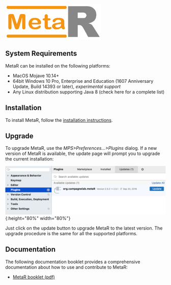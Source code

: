 
![MetaR logo](images/MetaR-logo-4-SMALL-300x111.png)

## System Requirements 

MetaR can be installed on the following platforms:
* MacOS Mojave 10.14+
* 64bit Windows 10 Pro, Enterprise and Education (1607 Anniversary Update, Build 14393 or later), *experimental support*
* Any Linux distribution supporting Java 8 (check here for a complete list)

## Installation

To install MetaR, follow the [installation instructions](INSTALL.md).  

## Upgrade
To upgrade MetaR, use the _MPS&gt;Preferences...&gt;Plugins_ dialog. If a new version of MetaR is available, the update page will prompt you to upgrade the current installation:

![UpdateMetaR](./images/UpdateMetaR.png){:height="80%" width="80%"}

Just click on the update button to upgrade MetaR to the latest version.
The upgrade procedure is the same for all the supported platforms.

## Documentation
The following documentation booklet provides a comprehensive documentation about how to use and contribute to MetaR:
 * [MetaR booklet (pdf)](booklet/MetaR_booklet.pdf)
